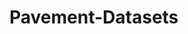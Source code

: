 # Pavement-Datasets
<a href="https://imgflip.com/gif/5hmfug" src="https://imgflip.com/embed/5hmfug.gif"></a>
